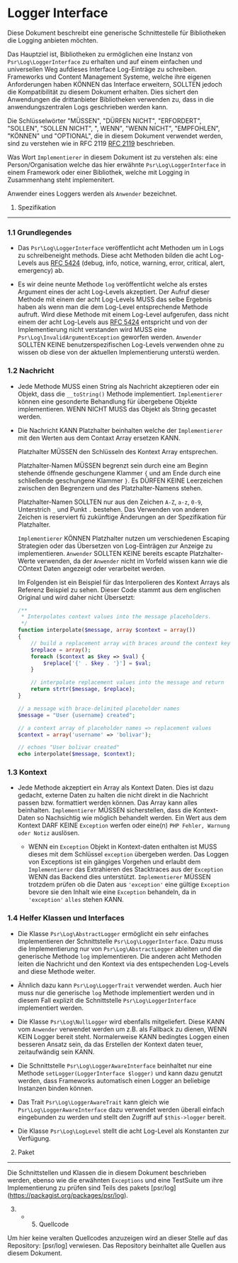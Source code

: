 Logger Interface
================

Diese Dokument beschreibt eine generische Schnittestelle f&uuml;r Bibliotheken die
Logging anbieten möchten.

Das Hauptziel ist, Bibliotheken zu erm&ouml;glichen eine Instanz von 
`Psr\Log\LoggerInterface` zu erhalten und auf einem einfachen und universellen 
Weg aufdieses Interface Log-Eintr&auml;ge zu schreiben. Frameworks und Content 
Management Systeme, welche ihre eigenen Anforderungen haben K&Ouml;NNEN das Interface
erweitern, SOLLTEN jedoch die Kompatibilit&auml;t zu diesem Dokument erhalten. Dies 
sichert den Anwendungen die drittanbieter Bibliotheken verwenden zu, dass in die 
anwendungszentralen Logs geschrieben werden kann.

Die Schl&uuml;sselw&ouml;rter "M&Uuml;SSEN", "D&Uuml;RFEN NICHT", "ERFORDERT", "SOLLEN", 
"SOLLEN NICHT", ", WENN", "WENN NICHT", "EMPFOHLEN", "K&Ouml;NNEN" und "OPTIONAL", die
in diesem Dokument verwendet werden, sind zu verstehen wie in RFC 2119 [RFC 2119][] 
beschrieben.

Was Wort `Implementierer` in diesem Dokument ist zu verstehen als: eine 
Person/Organisation welche das hier erw&auml;hnte `Psr\Log\LoggerInterface` in einem 
Framework oder einer Bibliothek, welche mit Logging in Zusammenhang steht 
implemenitert.

Anwender eines Loggers werden als `Anwender` bezeichnet.

[RFC 2119]: http://tools.ietf.org/html/rfc2119

1. Spezifikation
-----------------

### 1.1 Grundlegendes

- Das `Psr\Log\LoggerInterface` ver&ouml;ffentlicht acht Methoden um in Logs zu 
  schreibeneight methods. Diese acht Methoden bilden die acht Log-Levels aus
  [RFC 5424][] (debug, info, notice, warning, error, critical, alert, emergency) 
  ab.

- Es wir deine neunte Methode `log` ver&ouml;ffentlicht welche als erstes 
  Argument eines der acht Log-Levels akzeptiert. Der Aufruf dieser Methode mit 
  einem der acht Log-Levels MUSS das selbe Ergebnis haben als wenn man die 
  dem Log-Level entsprechende Methode aufruft. Wird diese Methode mit einem 
  Log-Level aufgerufen, dass nicht einem der acht Log-Levels aus [RFC 5424][] 
  entspricht und von der Implementierung nicht verstanden wird MUSS eine 
  `Psr\Log\InvalidArgumentException` geworfen werden.
  `Anwender` SOLLTEN KEINE benutzerspezifischen Log-Levels verwenden ohne zu wissen
  ob diese von der aktuellen Implementierung unterst&uuml; werden.

[RFC 5424]: http://tools.ietf.org/html/rfc5424

### 1.2 Nachricht

- Jede Methode MUSS einen String als Nachricht akzeptieren oder ein Objekt, dass
  die `__toString()` Methode implementiert. `Implementierer` k&ouml;nnen eine
  gesonderte Behandlung f&uuml;r &uuml;bergebene Objekte implementieren. WENN NICHT
  MUSS das Objekt als String gecastet werden.

- Die Nachricht KANN Platzhalter beinhalten welche der `Implementierer` mit den 
  Werten aus dem Contaxt Array ersetzen KANN.

  Platzhalter M&Uuml;SSEN den Schl&uuml;sseln des Kontext Array entsprechen.

  Platzhalter-Namen M&Uuml;SSEN begrenzt sein durch eine am Beginn stehende 
  &ouml;ffnende geschungene Klammer `{` und am Ende durch eine schlie&szlig;ende 
  geschungene Klammer `}`. Es D&Uuml;RFEN KEINE Leerzeichen zwischen den Begrenzern
  und des Platzhalter-Namens stehen.

  Platzhalter-Namen SOLLTEN nur aus den Zeichen `A-Z`, `a-z`, `0-9`, Unterstrich
  `_` und Punkt `.` bestehen. Das Verwenden von anderen Zeichen is reserviert f&uuml;
  zuk&uuml;nftige &Auml;nderungen an der Spezifikation f&uuml;r Platzhalter.

  `Implementierer` K&Ouml;NNEN Platzhalter nutzen um verschiedenen Escaping 
  Strategien oder das &Uuml;bersetzen von Log-Eintr&auml;gen zur Anzeige zu 
  implementieren. `Anwender` SOLLTEN KEINE bereits escapte Platzhalter-Werte 
  verwenden, da der `Anwender` nicht im Vorfeld wissen kann wie die COntext Daten 
  angezeigt oder verarbeitet werden.

  Im Folgenden ist ein Beispiel f&uuml;r das Interpolieren des Kontext Arrays 
  als Referenz Beispiel zu sehen. Dieser Code stammt aus dem englischen Original
  und wird daher nicht &Uuml;bersetzt:

  ```php
  /**
   * Interpolates context values into the message placeholders.
   */
  function interpolate($message, array $context = array())
  {
      // build a replacement array with braces around the context keys
      $replace = array();
      foreach ($context as $key => $val) {
          $replace['{' . $key . '}'] = $val;
      }

      // interpolate replacement values into the message and return
      return strtr($message, $replace);
  }

  // a message with brace-delimited placeholder names
  $message = "User {username} created";

  // a context array of placeholder names => replacement values
  $context = array('username' => 'bolivar');

  // echoes "User bolivar created"
  echo interpolate($message, $context);
  ```

### 1.3 Kontext

- Jede Methode akzeptiert ein Array als Kontext Daten. Dies ist dazu gedacht,
  externe Daten zu halten die nicht direkt in die Nachricht passen bzw. formattiert 
  werden k&ouml;nnen. Das Array kann alles beinhalten.
  `Implementierer` M&Uuml;SSEN sicherstellen, dass die Kontext-Daten so 
  Nachsichtig wie m&ouml;glich behandelt werden. Ein Wert aus dem Kontext 
  DARF KEINE `Exception` werfen oder eine(n) `PHP Fehler, Warnung oder Notiz` 
  ausl&ouml;sen.

  - WENN ein `Exception` Objekt in Kontext-daten enthalten ist MUSS dieses mit 
  dem Schl&uuml;ssel `exception` &uuml;bergeben werden.
  Das Loggen von Exceptions ist ein g&auml;ngiges Vorgehen und erlaubt dem 
  `Implementierer` das Extrahieren des Stacktraces aus der `Exception` WENN 
  das Backend dies unterst&uuml;tzt. `Implementierer` M&Uuml;SSEN trotzdem pr&uuml;fen
  ob die Daten aus `'exception'` eine g&uuml;ltige `Exception` bevore sie den 
  Inhalt wie eine `Exception` behandeln, da in `'exception'` `alles` stehen KANN.

### 1.4 Helfer Klassen und Interfaces

- Die Klasse `Psr\Log\AbstractLogger` erm&ouml;glicht ein sehr einfaches 
  Implementieren der Schnittstelle `Psr\Log\LoggerInterface`. Dazu muss die 
  Implementierung nur von `Psr\Log\AbstractLogger` ableiten und die generische 
  Methode `log` implementieren.
  Die anderen acht Methoden leiten die Nachricht und den Kontext via des entspechenden
  Log-Levels and diese Methode weiter.

- &Auml;hnlich dazu kann `Psr\Log\LoggerTrait` verwendet werden. Auch hier muss
  nur die generische `log` Methode implementiert werden und in diesem Fall explizit
  die Schnittstelle `Psr\Log\LoggerInterface` implementiert werden.

- Die Klasse `Psr\Log\NullLogger` wird ebenfalls mitgeliefert. Diese KANN vom 
  `Anwender` verwendet werden um z.B. als Fallback zu dienen, WENN KEIN Logger
  bereit steht. Normalerweise KANN bedingtes Loggen einen besseren Ansatz sein, 
  da das Erstellen der Kontext daten teuer, zeitaufw&auml;ndig sein KANN.

- Die Schnittstelle `Psr\Log\LoggerAwareInterface` beinhaltet nur eine Methode
  `setLogger(LoggerInterface $logger)` und kann dazu genutzt werden, dass Frameworks 
  automatisch einen Logger an beliebige Instanzen binden k&ouml;nnen.

- Das Trait `Psr\Log\LoggerAwareTrait` kann gleich wie `Psr\Log\LoggerAwareInterface`
  dazu verwendet werden &uuml;berall einfach eingebunden zu werden und stellt den 
  Zugriff auf `$this->logger` bereit.

-  Die Klasse `Psr\Log\LogLevel` stellt die acht Log-Level als Konstanten zur 
  Verf&uuml;gung.

2. Paket
----------

Die Schnittstellen und Klassen die in diesem Dokument beschrieben werden, ebenso 
wie die erw&auml;hnten `Exceptions` und eine TestSuite um ihre Implementierung zu
pr&uuml;fen sind Teils des pakets [psr/log] (https://packagist.org/packages/psr/log).

3. - 5. Quellcode

Um hier keine veralten Quellcodes anzuzeigen wird an dieser Stelle auf das Repository:
[psr/log] verwiesen. Das Repository beinhaltet alle Quellen aus diesem Dokument.